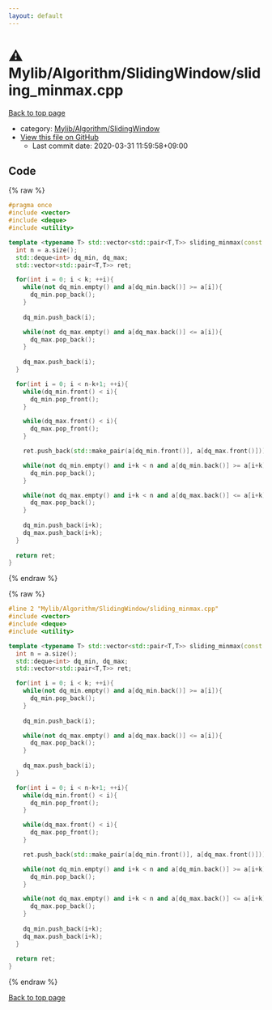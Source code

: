 ```yaml
---
layout: default
---
```


<!-- mathjax config similar to math.stackexchange -->
<script type="text/javascript" async
  src="https://cdnjs.cloudflare.com/ajax/libs/mathjax/2.7.5/MathJax.js?config=TeX-MML-AM_CHTML">
</script>
<script type="text/x-mathjax-config">
  MathJax.Hub.Config({
    TeX: { equationNumbers: { autoNumber: "AMS" }},
    tex2jax: {
      inlineMath: [ ['$','$'] ],
      processEscapes: true
    },
    "HTML-CSS": { matchFontHeight: false },
    displayAlign: "left",
    displayIndent: "2em"
  });
</script>

<script type="text/javascript" src="https://cdnjs.cloudflare.com/ajax/libs/jquery/3.4.1/jquery.min.js"></script>
<script src="https://cdn.jsdelivr.net/npm/jquery-balloon-js@1.1.2/jquery.balloon.min.js" integrity="sha256-ZEYs9VrgAeNuPvs15E39OsyOJaIkXEEt10fzxJ20+2I=" crossorigin="anonymous"></script>
<script type="text/javascript" src="../../../../assets/js/copy-button.js"></script>
<link rel="stylesheet" href="../../../../assets/css/copy-button.css" />


# :warning: Mylib/Algorithm/SlidingWindow/sliding_minmax.cpp

<a href="../../../../index.html">Back to top page</a>

* category: <a href="../../../../index.html#1d0203f9a0b34121f2fb0bb17b094d0f">Mylib/Algorithm/SlidingWindow</a>
* <a href="{{ site.github.repository_url }}/blob/master/Mylib/Algorithm/SlidingWindow/sliding_minmax.cpp">View this file on GitHub</a>
    - Last commit date: 2020-03-31 11:59:58+09:00




## Code

<a id="unbundled"></a>
{% raw %}
```cpp
#pragma once
#include <vector>
#include <deque>
#include <utility>

template <typename T> std::vector<std::pair<T,T>> sliding_minmax(const std::vector<T> &a, int k){
  int n = a.size();
  std::deque<int> dq_min, dq_max;
  std::vector<std::pair<T,T>> ret;

  for(int i = 0; i < k; ++i){
    while(not dq_min.empty() and a[dq_min.back()] >= a[i]){
      dq_min.pop_back();
    }
    
    dq_min.push_back(i);

    while(not dq_max.empty() and a[dq_max.back()] <= a[i]){
      dq_max.pop_back();
    }
    
    dq_max.push_back(i);
  }

  for(int i = 0; i < n-k+1; ++i){
    while(dq_min.front() < i){
      dq_min.pop_front();
    }

    while(dq_max.front() < i){
      dq_max.pop_front();
    }

    ret.push_back(std::make_pair(a[dq_min.front()], a[dq_max.front()]));

    while(not dq_min.empty() and i+k < n and a[dq_min.back()] >= a[i+k]){
      dq_min.pop_back();
    }

    while(not dq_max.empty() and i+k < n and a[dq_max.back()] <= a[i+k]){
      dq_max.pop_back();
    }
    
    dq_min.push_back(i+k);
    dq_max.push_back(i+k);
  }
  
  return ret;
}

```
{% endraw %}

<a id="bundled"></a>
{% raw %}
```cpp
#line 2 "Mylib/Algorithm/SlidingWindow/sliding_minmax.cpp"
#include <vector>
#include <deque>
#include <utility>

template <typename T> std::vector<std::pair<T,T>> sliding_minmax(const std::vector<T> &a, int k){
  int n = a.size();
  std::deque<int> dq_min, dq_max;
  std::vector<std::pair<T,T>> ret;

  for(int i = 0; i < k; ++i){
    while(not dq_min.empty() and a[dq_min.back()] >= a[i]){
      dq_min.pop_back();
    }
    
    dq_min.push_back(i);

    while(not dq_max.empty() and a[dq_max.back()] <= a[i]){
      dq_max.pop_back();
    }
    
    dq_max.push_back(i);
  }

  for(int i = 0; i < n-k+1; ++i){
    while(dq_min.front() < i){
      dq_min.pop_front();
    }

    while(dq_max.front() < i){
      dq_max.pop_front();
    }

    ret.push_back(std::make_pair(a[dq_min.front()], a[dq_max.front()]));

    while(not dq_min.empty() and i+k < n and a[dq_min.back()] >= a[i+k]){
      dq_min.pop_back();
    }

    while(not dq_max.empty() and i+k < n and a[dq_max.back()] <= a[i+k]){
      dq_max.pop_back();
    }
    
    dq_min.push_back(i+k);
    dq_max.push_back(i+k);
  }
  
  return ret;
}

```
{% endraw %}

<a href="../../../../index.html">Back to top page</a>

